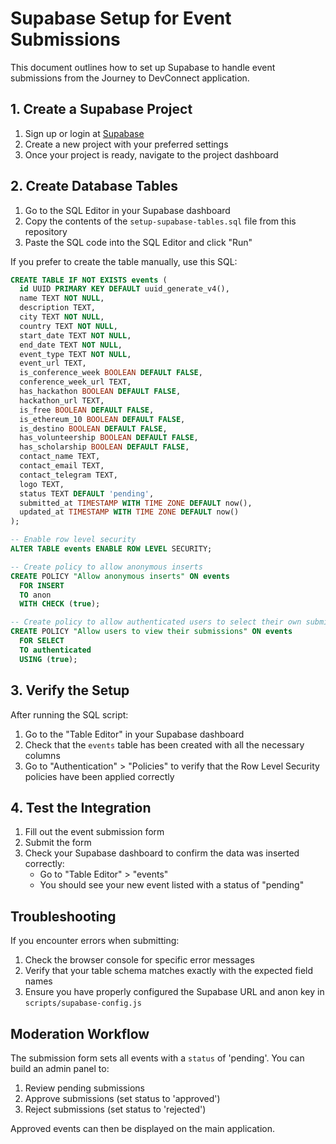 # Supabase Setup for Event Submissions

This document outlines how to set up Supabase to handle event submissions from the Journey to DevConnect application.

## 1. Create a Supabase Project

1. Sign up or login at [Supabase](https://supabase.com/)
2. Create a new project with your preferred settings
3. Once your project is ready, navigate to the project dashboard

## 2. Create Database Tables

1. Go to the SQL Editor in your Supabase dashboard
2. Copy the contents of the `setup-supabase-tables.sql` file from this repository
3. Paste the SQL code into the SQL Editor and click "Run"

If you prefer to create the table manually, use this SQL:

```sql
CREATE TABLE IF NOT EXISTS events (
  id UUID PRIMARY KEY DEFAULT uuid_generate_v4(),
  name TEXT NOT NULL,
  description TEXT,
  city TEXT NOT NULL,
  country TEXT NOT NULL,
  start_date TEXT NOT NULL,
  end_date TEXT NOT NULL,
  event_type TEXT NOT NULL,
  event_url TEXT,
  is_conference_week BOOLEAN DEFAULT FALSE,
  conference_week_url TEXT,
  has_hackathon BOOLEAN DEFAULT FALSE,
  hackathon_url TEXT,
  is_free BOOLEAN DEFAULT FALSE,
  is_ethereum_10 BOOLEAN DEFAULT FALSE,
  is_destino BOOLEAN DEFAULT FALSE,
  has_volunteership BOOLEAN DEFAULT FALSE,
  has_scholarship BOOLEAN DEFAULT FALSE,
  contact_name TEXT,
  contact_email TEXT,
  contact_telegram TEXT,
  logo TEXT,
  status TEXT DEFAULT 'pending',
  submitted_at TIMESTAMP WITH TIME ZONE DEFAULT now(),
  updated_at TIMESTAMP WITH TIME ZONE DEFAULT now()
);

-- Enable row level security
ALTER TABLE events ENABLE ROW LEVEL SECURITY;

-- Create policy to allow anonymous inserts
CREATE POLICY "Allow anonymous inserts" ON events
  FOR INSERT
  TO anon
  WITH CHECK (true);

-- Create policy to allow authenticated users to select their own submissions
CREATE POLICY "Allow users to view their submissions" ON events
  FOR SELECT
  TO authenticated
  USING (true);
```

## 3. Verify the Setup

After running the SQL script:

1. Go to the "Table Editor" in your Supabase dashboard
2. Check that the `events` table has been created with all the necessary columns
3. Go to "Authentication" > "Policies" to verify that the Row Level Security policies have been applied correctly

## 4. Test the Integration

1. Fill out the event submission form
2. Submit the form
3. Check your Supabase dashboard to confirm the data was inserted correctly:
   - Go to "Table Editor" > "events"
   - You should see your new event listed with a status of "pending"

## Troubleshooting

If you encounter errors when submitting:

1. Check the browser console for specific error messages
2. Verify that your table schema matches exactly with the expected field names
3. Ensure you have properly configured the Supabase URL and anon key in `scripts/supabase-config.js`

## Moderation Workflow

The submission form sets all events with a `status` of 'pending'. You can build an admin panel to:

1. Review pending submissions
2. Approve submissions (set status to 'approved')
3. Reject submissions (set status to 'rejected')

Approved events can then be displayed on the main application. 